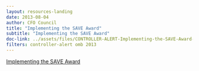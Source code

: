```yaml
---
layout: resources-landing
date: 2013-08-04
author: CFO Council
title: "Implementing the SAVE Award"
subtitle: "Implementing the SAVE Award"
doc-link: ../assets/files/CONTROLLER-ALERT-Implementing-the-SAVE-Award-4.8.13.pdf
filters: controller-alert omb 2013
---
```


[Implementing the SAVE Award]({{site.baseurl}}/assets/files/CONTROLLER-ALERT-Implementing-the-SAVE-Award-4.8.13.pdf)
